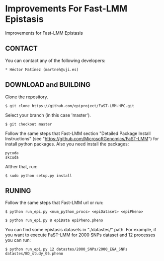 # Improvements For Fast-LMM Epistasis

Improvements for Fast-LMM Epistasis

CONTACT
-------
  You can contact any of the following developers:

    * Héctor Matínez (martneh@uji.es)

DOWNLOAD and BUILDING
---------------------
  Clone the repository.
  
    $ git clone https://github.com/epiproject/FaST-LMM-HPC.git

  Select your branch (in this case 'master').  

    $ git checkout master 

  Follow the same steps that Fast-LMM section "Detailed Package Install Instructions" (see "https://github.com/MicrosoftGenomics/FaST-LMM") for install python packages.
  Also you need install the packages:

    pycuda
    skcuda

  Afther that, run:

    $ sudo python setup.py install

RUNING
-------
  Follow the same steps that Fast-LMM url or run:

    $ python run_epi.py <num_python_procs> <epiDataset> <epiPheno>
    
    $ python run_epi.py 8 epiData epiPheno.pheno

  You can find some epistasis datasets in "./datastes/" path. For example, if you want to execute FaST-LMM for 2000 SNPs dataset and 12 processes you can run:

    $ python run_epi.py 12 datastes/2000_SNPs/2000_EGA_SNPs datastes/BD_study_05.pheno

